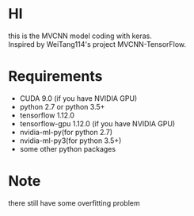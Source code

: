 # HI

this is the MVCNN model coding with keras.  
Inspired by WeiTang114's project MVCNN-TensorFlow.

# Requirements
* CUDA 9.0 (if you have NVIDIA GPU)
* python 2.7 or python 3.5+
* tensorflow 1.12.0
* tensorflow-gpu 1.12.0 (if you have NVIDIA GPU)
* nvidia-ml-py(for python 2.7)
* nvidia-ml-py3(for python 3.5+)
* some other python packages

# Note
there still have some overfitting problem